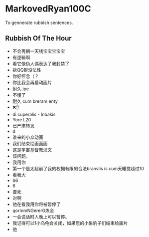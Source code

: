 # MarkovedRyan100C
To gennerate rubbish sentences.
## Rubbish Of The Hour
- 不会再搁一天线宝宝宝宝宝
- 有逻辑啊
- 看它像伪人偶表达了我封禁了
- 欸QQ群没法性
- 你好怀念（？
- 你比我会再启动画片
- 耐久 ipe
- 不懂了
- 耐久 cum breram enty
- ❌️✋️
- dì cuperalis - Inbakis
- Yore l.20
- 已严肃转发
- d
- 谁来的小众动画
- 我们结束绘画画画
- 这是宇宙基督教汉文
- 该问题。
- 我用你
- 第一个是太超前了我的权拥有限的合法branvlis is cum天睡觉超过10
- 看我大
- 66
- 6
- 要死
- 对啊
- 他在看我用你将被暂停了
- qormmNGererG炼金
- 一会说话时人晚上可以暂停。
- 我记得可以1小乌龟会关闭，如果您的小象豹子们结束绘画片
- 他

